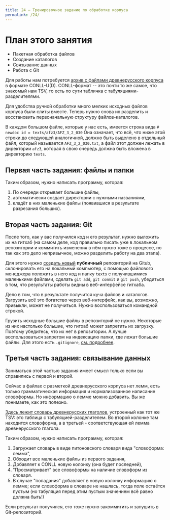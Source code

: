 ```yaml
---
title: 24 — Тренировочное задание по обработке корпуса
permalink: /24/
---
```


# План этого занятия
* Пакетная обработка файлов
* Создание каталогов 
* Связывание данных
* Работа с Git

Для работы нам потребуется [архив с файлами древнерусского корпуса](https://yadi.sk/d/j5uQzsEZoegtaA) в формате CONLL-U(D). CONLL-формат -- это почти то же самое, что знакомый нам TSV, то есть по сути табличка с табуляциями-разделителями.

Для удобства ручной обработки много мелких исходных файлов корпуса были слиты вместе. Теперь нужно снова их разделить и восстановить первоначальную структуру файлов-каталогов. 

В каждом большом файле, которые у нас есть, имеется строка вида `# newdoc id = texts/afz3/AFZ_3_2_030` Она означает, что всё, что ниже этой строки до следующей аналогичной, должно быть выделено в отдельный файл, который называется `AFZ_3_2_030.txt`, а файл этот должен лежать в директории `afz3`, которая в свою очередь должна быть вложена в директорию `texts`.

## Первая часть задания: файлы и папки

Таким образом, нужно написать программу, которая:

1. По очереди открывает большие файлы,
2. автоматически создает директории с нужными названиями,
3. кладёт в них маленькие файлы (появившися в результате разрезания больших).

## Вторая часть задания: Git

После того, как у вас получился код и его результат, нужно выложить их на гитхаб (на самом деле, код правильно писать уже в локальном репозитории и коммитить изменения в нём нужно тоже в процессе, но так как это дело непривычное, можно разделить работу на два этапа).

Для этого нужно [создать новый](https://github.com/new) **публичный** репозиторий на Gitub, склонировать его на локальный компьютер, с помощью файлового менеджера положить в него код и папку `texts` с получившимися маленькими файлами, сделать `git add`, `git commit` и `git push`, убедиться в том, что результаты работы видны в веб-интерфейсе гитхаба.

Дело в том, что в результате получится куча файлов и каталогов. Загрузить всё это богатство через веб-интерфейс, как вы, возможно, привыкли, может не получиться. Нужно воспользоваться командной строкой.

Грузить исходные большие файлы в репозиторий не нужно. Некоторые из них настолько большие, что гитхаб может запретить их загрузку. Поэтому убедитесь, что их нет в репозитории. А лучше воспользоваться запретом на индексацию папки, где лежат большие файлы. Для этого есть `.gitignore`, [см. подробнее](https://git-scm.com/docs/gitignore).

## Третья часть задания: связывание данных

Заниматься этой частью задания имеет смысл только если вы справились с первой и второй.

Сейчас в файлах с разметкой древнерусского корпуса нет лемм, есть только грамматическая информация и нормализованное написание словоформы. Но информацию о лемме можно добавить. Вы же понимаете, как это полезно.

[Здесь лежит словарь древнерусских глаголов](https://yadi.sk/d/8F5upEV1QhCTSg), устроенный как тот же TSV: это таблица с табуляцией-разделителем. Во второй колонке там находится словоформа, а в третьей - соответствующая ей лемма древнерусского глагола.

Таким образом, нужно написать программу, которая:

1. Загружает словарь в виде питоновского словаря вида "словоформа: лемма",
2. Обходит все маленькие файлы из первого задания,
3. Добавляет к CONLL новую колонку (она будет последней),
4. "Просматривает" все словоформы на наличие словоформ из словаря.
5. В случае "попадания" добавляет в новую колонку информацию о лемме; если словоформа в словаре не нашлась, тогда поле остаётся пустым (но табуляция перед этим пустым значением всё равно должна быть!)

Если результат получился, его тоже нужно закоммитить и запушить в Git-репозиторий.
